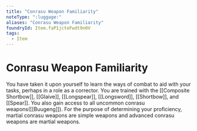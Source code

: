 ```yaml
---
title: "Conrasu Weapon Familiarity"
noteType: ":luggage:"
aliases: "Conrasu Weapon Familiarity"
foundryId: Item.faP1jcteFwdt9n0V
tags:
  - Item
---
```


# Conrasu Weapon Familiarity

You have taken it upon yourself to learn the ways of combat to aid with your tasks, perhaps in a role as a corrector. You are trained with the [[Composite Shortbow]], [[Glaive]], [[Longspear]], [[Longsword]], [[Shortbow]], and [[Spear]]. You also gain access to all uncommon conrasu weapons([[Buugeng]]). For the purpose of determining your proficiency, martial conrasu weapons are simple weapons and advanced conrasu weapons are martial weapons.
